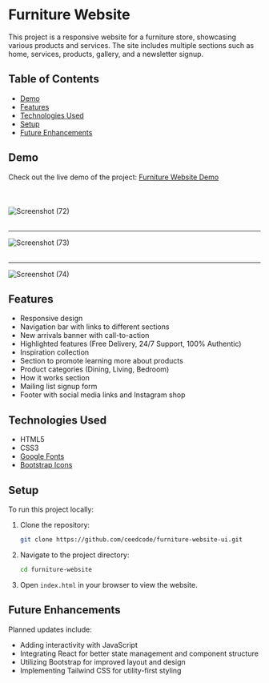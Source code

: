 
# Furniture Website

This project is a responsive website for a furniture store, showcasing various products and services. The site includes multiple sections such as home, services, products, gallery, and a newsletter signup. 

## Table of Contents

- [Demo](#demo)
- [Features](#features)
- [Technologies Used](#technologies-used)
- [Setup](#setup)
- [Future Enhancements](#future-enhancements)


## Demo

Check out the live demo of the project: [Furniture Website Demo](https://ceedcode.github.io/furniture-website-ui/)<br><br><br><br>
![Screenshot (72)](https://github.com/user-attachments/assets/69fd709b-d080-412c-851f-6a42c5a3d316)<br><br><hr>
![Screenshot (73)](https://github.com/user-attachments/assets/2668c407-2870-4ec1-9654-85e8d57875b3)<br><br><hr>
![Screenshot (74)](https://github.com/user-attachments/assets/1029d2f9-e077-479e-972c-8d65a68d974f)

## Features

- Responsive design
- Navigation bar with links to different sections
- New arrivals banner with call-to-action
- Highlighted features (Free Delivery, 24/7 Support, 100% Authentic)
- Inspiration collection
- Section to promote learning more about products
- Product categories (Dining, Living, Bedroom)
- How it works section
- Mailing list signup form
- Footer with social media links and Instagram shop

## Technologies Used

- HTML5
- CSS3
- [Google Fonts](https://fonts.google.com/)
- [Bootstrap Icons](https://icons.getbootstrap.com/)

## Setup

To run this project locally:

1. Clone the repository:
    ```sh
    git clone https://github.com/ceedcode/furniture-website-ui.git
    ```

2. Navigate to the project directory:
    ```sh
    cd furniture-website
    ```

3. Open `index.html` in your browser to view the website.

## Future Enhancements

Planned updates include:

- Adding interactivity with JavaScript
- Integrating React for better state management and component structure
- Utilizing Bootstrap for improved layout and design
- Implementing Tailwind CSS for utility-first styling


